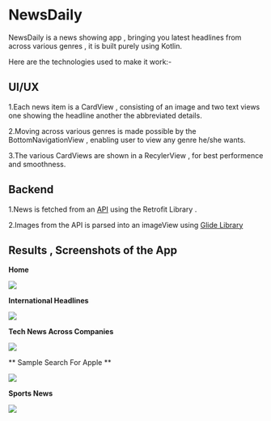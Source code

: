 # NewsDaily
NewsDaily is a news showing app ,  bringing you latest headlines from across various genres , it is built purely using Kotlin.

Here are the technologies used to make it work:-

## UI/UX

1.Each news item is a CardView , consisting of an image and two text views one showing the headline another the 
abbreviated details.

2.Moving across various genres is made possible by the BottomNavigationView , enabling user to view any genre he/she wants.

3.The various CardViews are shown in a RecylerView , for best performence and smoothness.

## Backend

1.News is fetched from an [API](https://newsapi.org/) using the Retrofit Library .

2.Images from the API is parsed into an imageView using [Glide Library](https://github.com/bumptech/glide)


## Results  , Screenshots of the App

**Home**

![](NewsDaily/Pic1.jpg)


**International Headlines**


![](NewsDaily/Pic2.jpg)



**Tech News Across Companies**

![](NewsDaily/Pic4.jpg)


** Sample Search For Apple **

![](NewsDaily/Pic5.jpg)


**Sports News**


![](NewsDaily/Pic3.jpg)



